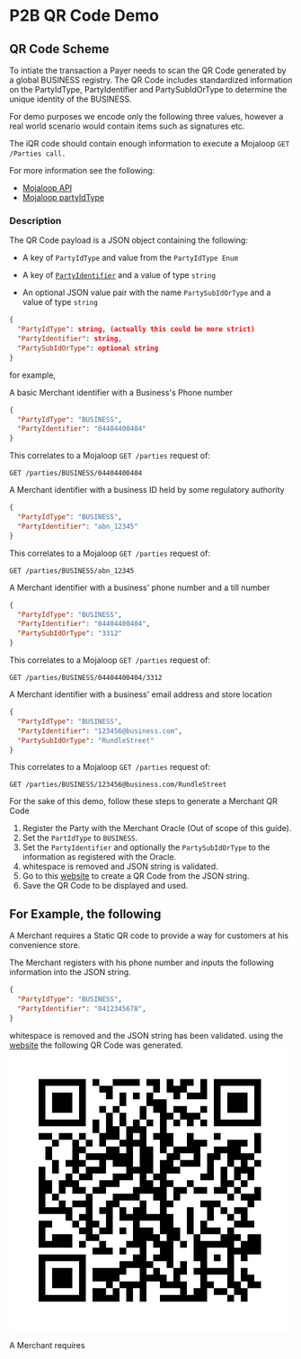 # P2B QR Code Demo


## QR Code Scheme

<!-- TODO: describe the scheme and format here -->
To intiate the transaction a Payer needs to scan the QR Code generated by a global BUSINESS registry. The QR Code includes standardized information on the PartyIdType, PartyIdentifier and PartySubIdOrType to determine the unique identity of the BUSINESS.

For demo purposes we encode only the following three values, however a real world scenario would contain items such as signatures etc.

The iQR code should contain enough information to execute a Mojaloop `GET /Parties call.`

For more information see the following:

* [Mojaloop API](http://docs.mojaloop.io/api/fspiop/v1.1/api-definition.html#api-resource-parties)
* [Mojaloop partyIdType](http://docs.mojaloop.io/api/fspiop/v1.1/api-definition.html#partyidtype-enum)

### Description
The QR Code payload is a JSON object containing the following:

* A key of `PartyIdType` and value from the `PartyIdType Enum`

* A key of [`PartyIdentifier`](http://docs.mojaloop.io/api/fspiop/v1.1/api-definition.html#partyidentifier-element) and a value of type `string`

* An optional JSON value pair with the name `PartySubIdOrType` and a value of type `string`
```json
{
  "PartyIdType": string, (actually this could be more strict)
  "PartyIdentifier": string,
  "PartySubIdOrType": optional string
}
```

for example,

A basic Merchant identifier with a Business's Phone number
```json
{
  "PartyIdType": "BUSINESS",
  "PartyIdentifier": "04404400404"
}
```

This correlates to a Mojaloop `GET /parties` request of:
```
GET /parties/BUSINESS/04404400404
```

A Merchant identifier with a business ID held by some regulatory authority
```json
{
  "PartyIdType": "BUSINESS",
  "PartyIdentifier": "abn_12345"
}
```

This correlates to a Mojaloop `GET /parties` request of:
```
GET /parties/BUSINESS/abn_12345
```

A Merchant identifier with a business' phone number and a till number
```json
{
  "PartyIdType": "BUSINESS",
  "PartyIdentifier": "04404400404",
  "PartySubIdOrType": "3312"
}
```

This correlates to a Mojaloop `GET /parties` request of:
```
GET /parties/BUSINESS/04404400404/3312
```

A Merchant identifier with a business' email address and store location
```json
{
  "PartyIdType": "BUSINESS",
  "PartyIdentifier": "123456@business.com",
  "PartySubIdOrType": "RundleStreet"
}
```

This correlates to a Mojaloop `GET /parties` request of:
```
GET /parties/BUSINESS/123456@business.com/RundleStreet
```

For the sake of this demo, follow these steps to generate a Merchant QR Code

1. Register the Party with the Merchant Oracle (Out of scope of this guide).
1. Set the `PartIdType` to `BUSINESS`.
1. Set the `PartyIdentifier` and optionally the `PartySubIdOrType` to the information as registered with the Oracle.
1. whitespace is removed and JSON string is validated.
1. Go to this [website](https://app.qr-code-generator.com/) to create a QR Code from the JSON string.
1. Save the QR Code to be displayed and used.

## For Example, the following
A Merchant requires a Static QR code to provide a way for customers at his convenience store.

The Merchant registers with his phone number and inputs the following information into the JSON string.
```json
{
  "PartyIdType": "BUSINESS",
  "PartyIdentifier": "0412345678",
}
```
whitespace is removed and the JSON string has been validated.
using the [website](https://app.qr-code-generator.com/) the following QR Code was generated.
![](images/QRCodeExample1.png)

A Merchant requires 
<!-- TODO: embed 3-5 examples here -->
